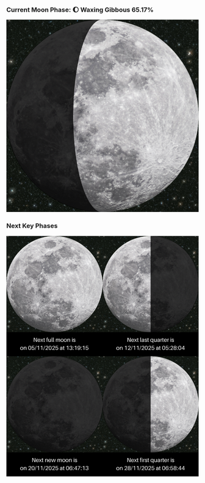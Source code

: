 ### Current Moon Phase: 🌔 Waxing Gibbous 65.17%
![Moon Phase](moonphase.png)
### Next Key Phases
![Gallery](gallery.png)